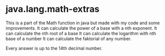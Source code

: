 # java.lang.math-extras
This is a part of the Math function in java but made with my code and some improvements.
It can calculate the power of a base with a nth exponent. 
It can calculate the nth root of a base
It can calculate the logarithm with nth base of a number
It can calculate the faktorial of any number.

Every answer is up to the 14th decimal number. 
